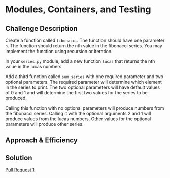 # Modules, Containers, and Testing


## Challenge Description
Create a function called `fibonacci`. The function should have one parameter `n`. The function should return the nth value in the fibonacci series. You may implement the function using recursion or iteration.

In your `series.py` module, add a new function `lucas` that returns the nth value in the lucas numbers 

Add a third function called `sum_series` with one required parameter and two optional parameters. The required parameter will determine which element in the series to print. The two optional parameters will have default values of 0 and 1 and will determine the first two values for the series to be produced.

Calling this function with no optional parameters will produce numbers from the fibonacci series. Calling it with the optional arguments 2 and 1 will produce values from the lucas numbers. Other values for the optional parameters will produce other series.


## Approach & Efficiency
<!-- What approach did you take? Why? What is the Big O space/time for this approach? -->

## Solution
<!-- Embedded whiteboard image -->


[Pull Request 1](https://github.com/NickDorkins/math-series/pull/1)